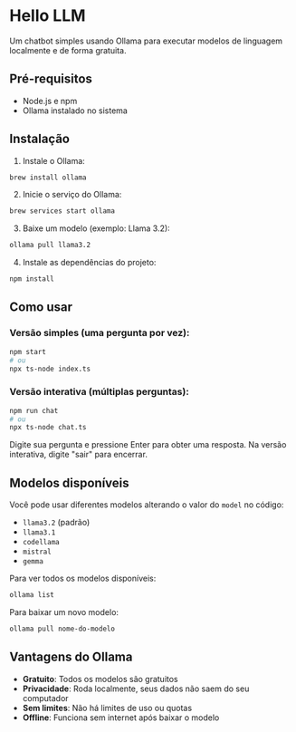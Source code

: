 # Hello LLM

Um chatbot simples usando Ollama para executar modelos de linguagem localmente e de forma gratuita.

## Pré-requisitos

- Node.js e npm
- Ollama instalado no sistema

## Instalação

1. Instale o Ollama:
```bash
brew install ollama
```

2. Inicie o serviço do Ollama:
```bash
brew services start ollama
```

3. Baixe um modelo (exemplo: Llama 3.2):
```bash
ollama pull llama3.2
```

4. Instale as dependências do projeto:
```bash
npm install
```

## Como usar

### Versão simples (uma pergunta por vez):
```bash
npm start
# ou
npx ts-node index.ts
```

### Versão interativa (múltiplas perguntas):
```bash
npm run chat
# ou
npx ts-node chat.ts
```

Digite sua pergunta e pressione Enter para obter uma resposta. Na versão interativa, digite "sair" para encerrar.

## Modelos disponíveis

Você pode usar diferentes modelos alterando o valor do `model` no código:

- `llama3.2` (padrão)
- `llama3.1`
- `codellama`
- `mistral`
- `gemma`

Para ver todos os modelos disponíveis:
```bash
ollama list
```

Para baixar um novo modelo:
```bash
ollama pull nome-do-modelo
```

## Vantagens do Ollama

- **Gratuito**: Todos os modelos são gratuitos
- **Privacidade**: Roda localmente, seus dados não saem do seu computador
- **Sem limites**: Não há limites de uso ou quotas
- **Offline**: Funciona sem internet após baixar o modelo 